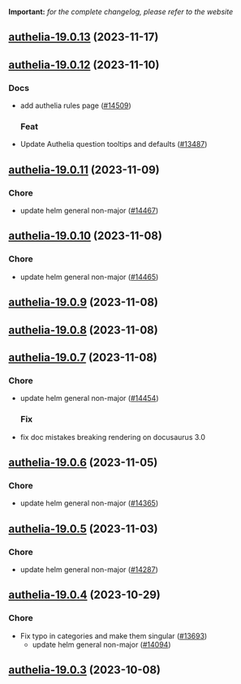 **Important:**
*for the complete changelog, please refer to the website*









## [authelia-19.0.13](https://github.com/truecharts/charts/compare/authelia-19.0.12...authelia-19.0.13) (2023-11-17)




## [authelia-19.0.12](https://github.com/truecharts/charts/compare/authelia-19.0.11...authelia-19.0.12) (2023-11-10)

### Docs

- add authelia rules page ([#14509](https://github.com/truecharts/charts/issues/14509))
  
  ### Feat

- Update Authelia question tooltips and defaults ([#13487](https://github.com/truecharts/charts/issues/13487))
  
  


## [authelia-19.0.11](https://github.com/truecharts/charts/compare/authelia-19.0.10...authelia-19.0.11) (2023-11-09)

### Chore

- update helm general non-major ([#14467](https://github.com/truecharts/charts/issues/14467))
  
  


## [authelia-19.0.10](https://github.com/truecharts/charts/compare/authelia-19.0.9...authelia-19.0.10) (2023-11-08)

### Chore

- update helm general non-major ([#14465](https://github.com/truecharts/charts/issues/14465))
  
  


## [authelia-19.0.9](https://github.com/truecharts/charts/compare/authelia-19.0.8...authelia-19.0.9) (2023-11-08)




## [authelia-19.0.8](https://github.com/truecharts/charts/compare/authelia-19.0.7...authelia-19.0.8) (2023-11-08)




## [authelia-19.0.7](https://github.com/truecharts/charts/compare/authelia-19.0.6...authelia-19.0.7) (2023-11-08)

### Chore

- update helm general non-major ([#14454](https://github.com/truecharts/charts/issues/14454))
  
  ### Fix

- fix doc mistakes breaking rendering on docusaurus 3.0
  
  


## [authelia-19.0.6](https://github.com/truecharts/charts/compare/authelia-19.0.5...authelia-19.0.6) (2023-11-05)

### Chore

- update helm general non-major ([#14365](https://github.com/truecharts/charts/issues/14365))
  
  


## [authelia-19.0.5](https://github.com/truecharts/charts/compare/authelia-19.0.4...authelia-19.0.5) (2023-11-03)

### Chore

- update helm general non-major ([#14287](https://github.com/truecharts/charts/issues/14287))
  
  


## [authelia-19.0.4](https://github.com/truecharts/charts/compare/authelia-19.0.3...authelia-19.0.4) (2023-10-29)

### Chore

- Fix typo in categories and make them singular ([#13693](https://github.com/truecharts/charts/issues/13693))
  - update helm general non-major ([#14094](https://github.com/truecharts/charts/issues/14094))
  
  


## [authelia-19.0.3](https://github.com/truecharts/charts/compare/authelia-19.0.2...authelia-19.0.3) (2023-10-08)
